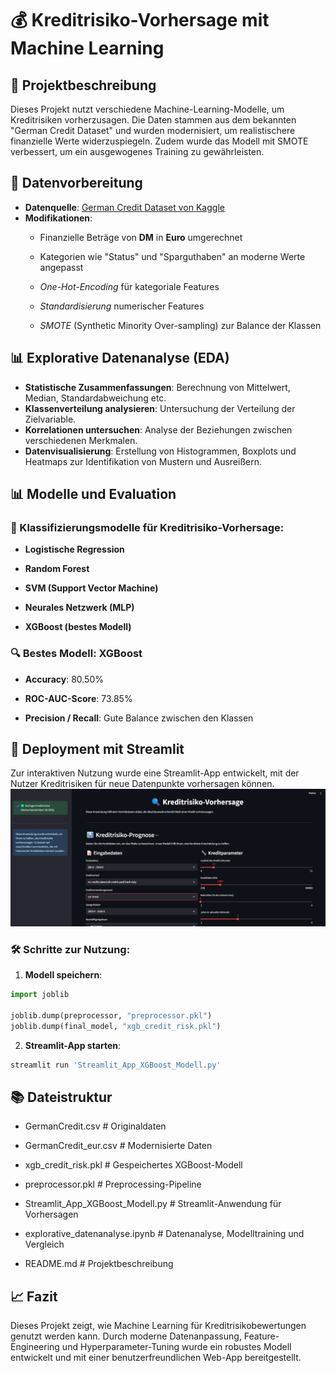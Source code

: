 # 💰 Kreditrisiko-Vorhersage mit Machine Learning

## 📄 Projektbeschreibung

Dieses Projekt nutzt verschiedene Machine-Learning-Modelle, um Kreditrisiken vorherzusagen. Die Daten stammen aus dem bekannten "German Credit Dataset" und wurden modernisiert, um realistischere finanzielle Werte widerzuspiegeln. Zudem wurde das Modell mit SMOTE verbessert, um ein ausgewogenes Training zu gewährleisten.

## 📖 Datenvorbereitung

- **Datenquelle**: [German Credit Dataset von Kaggle](https://www.kaggle.com/datasets/arunjangir245/german-credit-card/data)
- **Modifikationen**:
  - Finanzielle Beträge von **DM** in **Euro** umgerechnet

  - Kategorien wie "Status" und "Sparguthaben" an moderne Werte angepasst

  - *One-Hot-Encoding* für kategoriale Features

  - *Standardisierung* numerischer Features

  - *SMOTE* (Synthetic Minority Over-sampling) zur Balance der Klassen

## 📊 Explorative Datenanalyse (EDA)
- **Statistische Zusammenfassungen**: Berechnung von Mittelwert, Median, Standardabweichung etc.
- **Klassenverteilung analysieren**: Untersuchung der Verteilung der Zielvariable.
- **Korrelationen untersuchen**: Analyse der Beziehungen zwischen verschiedenen Merkmalen.
- **Datenvisualisierung**: Erstellung von Histogrammen, Boxplots und Heatmaps zur Identifikation von Mustern und Ausreißern.


## 📊 Modelle und Evaluation

### 🔢 Klassifizierungsmodelle für Kreditrisiko-Vorhersage:

- **Logistische Regression**

- **Random Forest**

- **SVM (Support Vector Machine)**

- **Neurales Netzwerk (MLP)**

- **XGBoost (bestes Modell)**

### 🔍 Bestes Modell: **XGBoost**

- **Accuracy**: 80.50%

- **ROC-AUC-Score**: 73.85%

- **Precision / Recall**: Gute Balance zwischen den Klassen

## 🌟 Deployment mit Streamlit

Zur interaktiven Nutzung wurde eine Streamlit-App entwickelt, mit der Nutzer Kreditrisiken für neue Datenpunkte vorhersagen können.
![Streamlit App Screenshot](Skreeshot.png)

### 🛠️ Schritte zur Nutzung:

1. **Modell speichern**:
```python
import joblib

joblib.dump(preprocessor, "preprocessor.pkl")
joblib.dump(final_model, "xgb_credit_risk.pkl")
```

2. **Streamlit-App starten**:
```python
streamlit run 'Streamlit_App_XGBoost_Modell.py'
```

## 📚 Dateistruktur
- GermanCredit.csv  # Originaldaten
 
- GermanCredit_eur.csv  # Modernisierte Daten
  
- xgb_credit_risk.pkl  # Gespeichertes XGBoost-Modell
 
- preprocessor.pkl  # Preprocessing-Pipeline
  
- Streamlit_App_XGBoost_Modell.py  # Streamlit-Anwendung für Vorhersagen
  
- explorative_datenanalyse.ipynb  # Datenanalyse, Modelltraining und Vergleich
  
- README.md  # Projektbeschreibung

## 📈 Fazit

Dieses Projekt zeigt, wie Machine Learning für Kreditrisikobewertungen genutzt werden kann. Durch moderne Datenanpassung, Feature-Engineering und Hyperparameter-Tuning wurde ein robustes Modell entwickelt und mit einer benutzerfreundlichen Web-App bereitgestellt.

